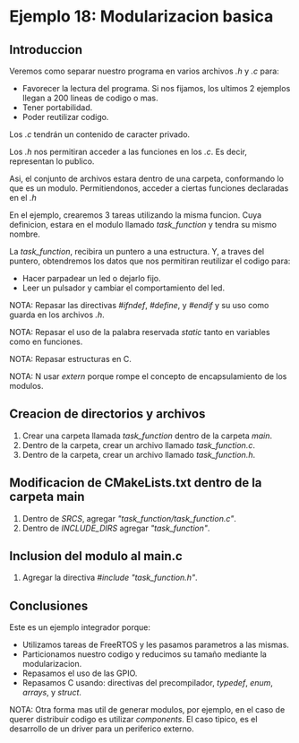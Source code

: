 # Ejemplo 18: Modularizacion basica

## Introduccion

Veremos como separar nuestro programa en varios archivos _.h_ y _.c_ para:

- Favorecer la lectura del programa. Si nos fijamos, los ultimos 2 ejemplos llegan a 200 lineas de codigo o mas.
- Tener portabilidad.
- Poder reutilizar codigo.

Los _.c_ tendrán un contenido de caracter privado.

Los _.h_ nos permitiran acceder a las funciones en los _.c_. Es decir, representan lo publico.

Asi, el conjunto de archivos estara dentro de una carpeta, conformando lo que es un modulo. Permitiendonos, acceder a ciertas funciones declaradas en el _.h_

En el ejemplo, crearemos 3 tareas utilizando la misma funcion. Cuya definicion, estara en el modulo llamado _task_function_ y tendra su mismo nombre.

La _task_function_, recibira un puntero a una estructura. Y, a traves del puntero, obtendremos los datos que nos permitiran reutilizar el codigo para:

- Hacer parpadear un led o dejarlo fijo.
- Leer un pulsador y cambiar el comportamiento del led.

NOTA: Repasar las directivas _#ifndef_, _#define_, y _#endif_ y su uso como guarda en los archivos _.h_.

NOTA: Repasar el uso de la palabra reservada _static_ tanto en variables como en funciones.

NOTA: Repasar estructuras en C.

NOTA: N usar _extern_ porque rompe el concepto de encapsulamiento de los modulos.

## Creacion de directorios y archivos

1. Crear una carpeta llamada _task_function_ dentro de la carpeta _main_.
2. Dentro de la carpeta, crear un archivo llamado _task_function.c_.
3. Dentro de la carpeta, crear un archivo llamado _task_function.h_.

## Modificacion de CMakeLists.txt dentro de la carpeta main

1. Dentro de _SRCS_, agregar _"task_function/task_function.c"_.
2. Dentro de _INCLUDE_DIRS_ agregar _"task_function"_.

## Inclusion del modulo al main.c

1. Agregar la directiva _#include "task_function.h"_.

## Conclusiones

Este es un ejemplo integrador porque:

- Utilizamos tareas de FreeRTOS y les pasamos parametros a las mismas.
- Particionamos nuestro codigo y reducimos su tamaño mediante la modularizacion.
- Repasamos el uso de las GPIO.
- Repasamos C usando: directivas del precompilador, _typedef_, _enum_, _arrays_, y _struct_.

NOTA: Otra forma mas util de generar modulos, por ejemplo, en el caso de querer distribuir codigo es utilizar _components_. El caso tipico, es el desarrollo de un driver para un periferico externo.

